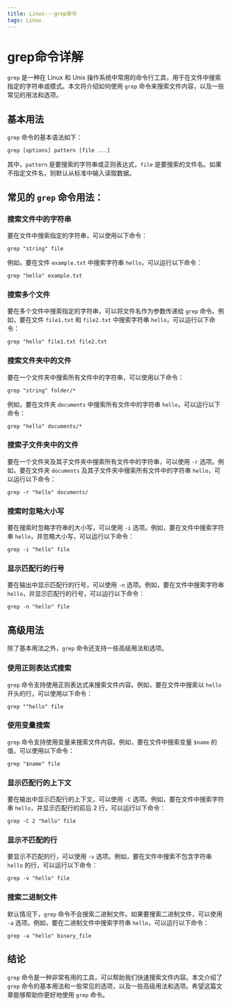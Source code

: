 ```yaml
---
title: Linux---grep命令
tags: Linux
---
```


# grep命令详解

`grep` 是一种在 Linux 和 Unix 操作系统中常用的命令行工具，用于在文件中搜索指定的字符串或模式。本文将介绍如何使用 `grep` 命令来搜索文件内容，以及一些常见的用法和选项。<!--more-->

## 基本用法

`grep` 命令的基本语法如下：

```shell
grep [options] pattern [file ...]
```

其中，`pattern` 是要搜索的字符串或正则表达式，`file` 是要搜索的文件名。如果不指定文件名，则默认从标准中输入读取数据。

## 常见的 `grep` 命令用法：

### 搜索文件中的字符串

要在文件中搜索指定的字符串，可以使用以下命令：

```shell
grep "string" file
```

例如，要在文件 `example.txt` 中搜索字符串 `hello`，可以运行以下命令：

```shell
grep "hello" example.txt
```

### 搜索多个文件

要在多个文件中搜索指定的字符串，可以将文件名作为参数传递给 `grep` 命令。例如，要在文件 `file1.txt` 和 `file2.txt` 中搜索字符串 `hello`，可以运行以下命令：

```shell
grep "hello" file1.txt file2.txt
```

### 搜索文件夹中的文件

要在一个文件夹中搜索所有文件中的字符串，可以使用以下命令：

```shell
grep "string" folder/*
```

例如，要在文件夹 `documents` 中搜索所有文件中的字符串 `hello`，可以运行以下命令：

```shell
grep "hello" documents/*
```

### 搜索子文件夹中的文件

要在一个文件夹及其子文件夹中搜索所有文件中的字符串，可以使用 `-r` 选项。例如，要在文件夹 `documents` 及其子文件夹中搜索所有文件中的字符串 `hello`，可以运行以下命令：

```shell
grep -r "hello" documents/
```

### 搜索时忽略大小写

要在搜索时忽略字符串的大小写，可以使用 `-i` 选项。例如，要在文件中搜索字符串 `hello`，并忽略大小写，可以运行以下命令：

```shell
grep -i "hello" file
```

### 显示匹配行的行号

要在输出中显示匹配行的行号，可以使用 `-n` 选项。例如，要在文件中搜索字符串 `hello`，并显示匹配行的行号，可以运行以下命令：

```shell
grep -n "hello" file
```

## 高级用法

除了基本用法之外，`grep` 命令还支持一些高级用法和选项。

### 使用正则表达式搜索

`grep` 命令支持使用正则表达式来搜索文件内容。例如，要在文件中搜索以 `hello` 开头的行，可以使用以下命令：

```shell
grep "^hello" file
```

### 使用变量搜索

`grep` 命令支持使用变量来搜索文件内容。例如，要在文件中搜索变量 `$name` 的值，可以使用以下命令：

```shell
grep "$name" file
```

### 显示匹配行的上下文

要在输出中显示匹配行的上下文，可以使用 `-C` 选项。例如，要在文件中搜索字符串 `hello`，并显示匹配行的前后 2 行，可以运行以下命令：

```shell
grep -C 2 "hello" file
```

### 显示不匹配的行

要显示不匹配的行，可以使用 `-v` 选项。例如，要在文件中搜索不包含字符串 `hello` 的行，可以运行以下命令：

```shell
grep -v "hello" file
```

### 搜索二进制文件

默认情况下，`grep` 命令不会搜索二进制文件。如果要搜索二进制文件，可以使用 `-a` 选项。例如，要在二进制文件中搜索字符串 `hello`，可以运行以下命令：

```shell
grep -a "hello" binary_file
```

## 结论

`grep` 命令是一种非常有用的工具，可以帮助我们快速搜索文件内容。本文介绍了 `grep` 命令的基本用法和一些常见的选项，以及一些高级用法和选项。希望这篇文章能够帮助你更好地使用 `grep` 命令。